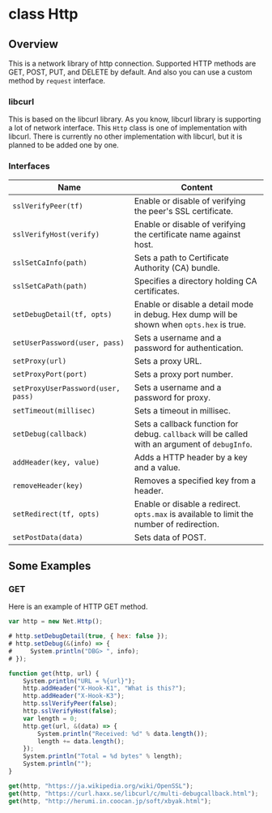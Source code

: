 # class Http

## Overview

This is a network library of http connection.
Supported HTTP methods are GET, POST, PUT, and DELETE by default.
And also you can use a custom method by `request` interface.

### libcurl

This is based on the libcurl library.
As you know, libcurl library is supporting a lot of network interface.
This `Http` class is one of implementation with libcurl.
There is currently no other implementation with libcurl, but it is planned to be added one by one.

### Interfaces

|                Name                |                                            Content                                             |
| ---------------------------------- | ---------------------------------------------------------------------------------------------- |
| `sslVerifyPeer(tf)`                | Enable or disable of verifying the peer's SSL certificate.                                     |
| `sslVerifyHost(verify)`            | Enable or disable of verifying the certificate name against host.                              |
| `sslSetCaInfo(path)`               | Sets a path to Certificate Authority (CA) bundle.                                              |
| `sslSetCaPath(path)`               | Specifies a directory holding CA certificates.                                                 |
| `setDebugDetail(tf, opts)`         | Enable or disable a detail mode in debug. Hex dump will be shown when `opts.hex` is true.      |
| `setUserPassword(user, pass)`      | Sets a username and a password for authentication.                                             |
| `setProxy(url)`                    | Sets a proxy URL.                                                                              |
| `setProxyPort(port)`               | Sets a proxy port number.                                                                      |
| `setProxyUserPassword(user, pass)` | Sets a username and a password for proxy.                                                      |
| `setTimeout(millisec)`             | Sets a timeout in millisec.                                                                    |
| `setDebug(callback)`               | Sets a callback function for debug. `callback` will be called with an argument of `debugInfo`. |
| `addHeader(key, value)`            | Adds a HTTP header by a key and a value.                                                       |
| `removeHeader(key)`                | Removes a specified key from a header.                                                         |
| `setRedirect(tf, opts)`            | Enable or disable a redirect. `opts.max` is available to limit the number of redirection.      |
| `setPostData(data)`                | Sets data of POST.                                                                             |

## Some Examples

### GET

Here is an example of HTTP GET method.

```javascript
var http = new Net.Http();

# http.setDebugDetail(true, { hex: false });
# http.setDebug(&(info) => {
#     System.println("DBG> ", info);
# });

function get(http, url) {
    System.println("URL = %{url}");
    http.addHeader("X-Hook-K1", "What is this?");
    http.addHeader("X-Hook-K3");
    http.sslVerifyPeer(false);
    http.sslVerifyHost(false);
    var length = 0;
    http.get(url, &(data) => {
        System.println("Received: %d" % data.length());
        length += data.length();
    });
    System.println("Total = %d bytes" % length);
    System.println("");
}

get(http, "https://ja.wikipedia.org/wiki/OpenSSL");
get(http, "https://curl.haxx.se/libcurl/c/multi-debugcallback.html");
get(http, "http://herumi.in.coocan.jp/soft/xbyak.html");
```

